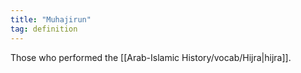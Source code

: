 ```yaml
---
title: "Muhajirun"
tag: definition
---
```

Those who performed the [[Arab-Islamic History/vocab/Hijra|hijra]].
